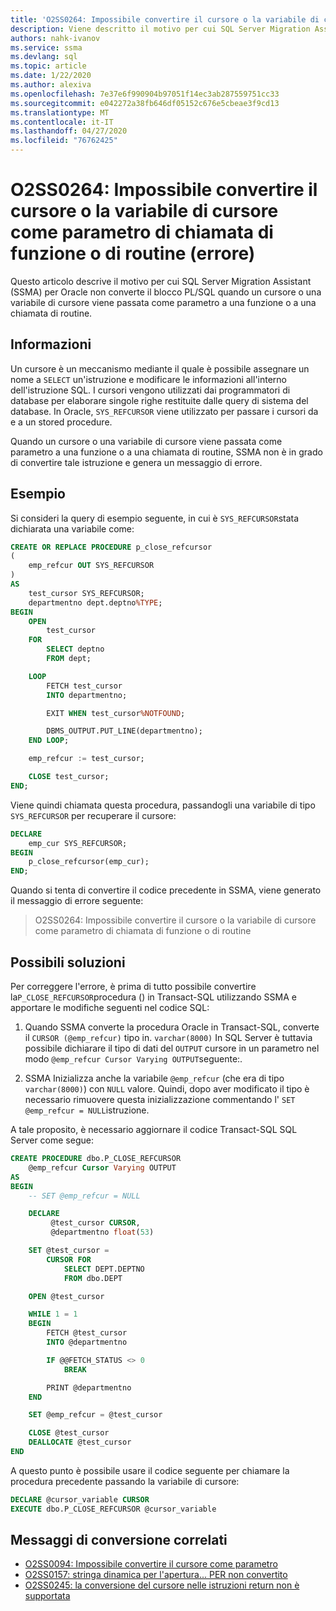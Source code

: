 ```yaml
---
title: 'O2SS0264: Impossibile convertire il cursore o la variabile di cursore come parametro di chiamata di funzione o di routine (errore)'
description: Viene descritto il motivo per cui SQL Server Migration Assistant (SSMA) per Oracle non converte il blocco PL/SQL quando un cursore o una variabile di cursore viene passata come parametro a una funzione o a una chiamata di routine.
authors: nahk-ivanov
ms.service: ssma
ms.devlang: sql
ms.topic: article
ms.date: 1/22/2020
ms.author: alexiva
ms.openlocfilehash: 7e37e6f990904b97051f14ec3ab287559751cc33
ms.sourcegitcommit: e042272a38fb646df05152c676e5cbeae3f9cd13
ms.translationtype: MT
ms.contentlocale: it-IT
ms.lasthandoff: 04/27/2020
ms.locfileid: "76762425"
---
```

# <a name="o2ss0264-unable-to-convert-cursor-or-cursor-variable-as-a-function-or-procedure-call-parameter-error"></a>O2SS0264: Impossibile convertire il cursore o la variabile di cursore come parametro di chiamata di funzione o di routine (errore)

Questo articolo descrive il motivo per cui SQL Server Migration Assistant (SSMA) per Oracle non converte il blocco PL/SQL quando un cursore o una variabile di cursore viene passata come parametro a una funzione o a una chiamata di routine.

## <a name="background"></a>Informazioni

Un cursore è un meccanismo mediante il quale è possibile assegnare un nome a `SELECT` un'istruzione e modificare le informazioni all'interno dell'istruzione SQL. I cursori vengono utilizzati dai programmatori di database per elaborare singole righe restituite dalle query di sistema del database. In Oracle, `SYS_REFCURSOR` viene utilizzato per passare i cursori da e a un stored procedure.

Quando un cursore o una variabile di cursore viene passata come parametro a una funzione o a una chiamata di routine, SSMA non è in grado di convertire tale istruzione e genera un messaggio di errore.

## <a name="example"></a>Esempio

Si consideri la query di esempio seguente, in cui è `SYS_REFCURSOR`stata dichiarata una variabile come:

```sql
CREATE OR REPLACE PROCEDURE p_close_refcursor
(
    emp_refcur OUT SYS_REFCURSOR
)
AS
    test_cursor SYS_REFCURSOR;
    departmentno dept.deptno%TYPE;
BEGIN
    OPEN
        test_cursor
    FOR
        SELECT deptno
        FROM dept;

    LOOP
        FETCH test_cursor
        INTO departmentno;

        EXIT WHEN test_cursor%NOTFOUND;

        DBMS_OUTPUT.PUT_LINE(departmentno);
    END LOOP;

    emp_refcur := test_cursor;

    CLOSE test_cursor;
END;
```

Viene quindi chiamata questa procedura, passandogli una variabile di tipo `SYS_REFCURSOR` per recuperare il cursore:

```sql
DECLARE
    emp_cur SYS_REFCURSOR;
BEGIN
    p_close_refcursor(emp_cur);
END;
```

Quando si tenta di convertire il codice precedente in SSMA, viene generato il messaggio di errore seguente:

> O2SS0264: Impossibile convertire il cursore o la variabile di cursore come parametro di chiamata di funzione o di routine

## <a name="possible-remedies"></a>Possibili soluzioni

Per correggere l'errore, è prima di tutto possibile convertire la`P_CLOSE_REFCURSOR`procedura () in Transact-SQL utilizzando SSMA e apportare le modifiche seguenti nel codice SQL:

1. Quando SSMA converte la procedura Oracle in Transact-SQL, converte il `CURSOR (@emp_refcur)` tipo in. `varchar(8000)` In SQL Server è tuttavia possibile dichiarare il tipo di dati del `OUTPUT` cursore in un parametro nel modo `@emp_refcur Cursor Varying OUTPUT`seguente:.

2. SSMA Inizializza anche la variabile `@emp_refcur` (che era di tipo `varchar(8000)`) con `NULL` valore. Quindi, dopo aver modificato il tipo è necessario rimuovere questa inizializzazione commentando l' `SET @emp_refcur = NULL`istruzione.

A tale proposito, è necessario aggiornare il codice Transact-SQL SQL Server come segue:

```sql
CREATE PROCEDURE dbo.P_CLOSE_REFCURSOR
    @emp_refcur Cursor Varying OUTPUT
AS
BEGIN
    -- SET @emp_refcur = NULL

    DECLARE
         @test_cursor CURSOR,
         @departmentno float(53)

    SET @test_cursor =
        CURSOR FOR
            SELECT DEPT.DEPTNO
            FROM dbo.DEPT

    OPEN @test_cursor

    WHILE 1 = 1
    BEGIN
        FETCH @test_cursor
        INTO @departmentno

        IF @@FETCH_STATUS <> 0
            BREAK

        PRINT @departmentno
    END

    SET @emp_refcur = @test_cursor

    CLOSE @test_cursor
    DEALLOCATE @test_cursor
END
```

A questo punto è possibile usare il codice seguente per chiamare la procedura precedente passando la variabile di cursore:

```sql
DECLARE @cursor_variable CURSOR
EXECUTE dbo.P_CLOSE_REFCURSOR @cursor_variable
```

## <a name="related-conversion-messages"></a>Messaggi di conversione correlati

* [O2SS0094: Impossibile convertire il cursore come parametro](o2ss0094.md)
* [O2SS0157: stringa dinamica per l'apertura... PER non convertito](o2ss0157.md)
* [O2SS0245: la conversione del cursore nelle istruzioni return non è supportata](o2ss0245.md)

